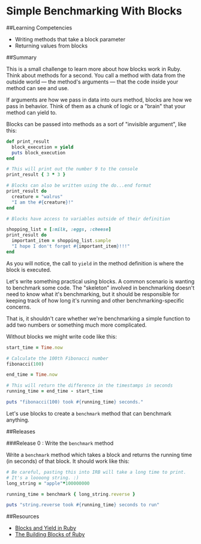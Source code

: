# Simple Benchmarking With Blocks 
 
##Learning Competencies 

* Writing methods that take a block parameter
* Returning values from blocks

##Summary 

This is a small challenge to learn more about how blocks work in Ruby.  Think about methods for a second.  You call a method with data from the outside world &mdash; the method's arguments &mdash; that the code inside your method can see and use.

If arguments are how we pass in data into ours method, blocks are how we pass in behavior.  Think of them as a chunk of logic or a "brain" that your method can yield to.

Blocks can be passed into methods as a sort of "invisible argument", like this:

```ruby
def print_result
  block_execution = yield
  puts block_execution
end

# This will print out the number 9 to the console
print_result { 3 * 3 }

# Blocks can also be written using the do...end format
print_result do
  creature = "walrus"
  "I am the #{creature}!"
end

# Blocks have access to variables outside of their definition

shopping_list = [:milk, :eggs, :cheese]
print_result do
  important_item = shopping_list.sample
  "I hope I don't forget #{important_item}!!!"
end
```

As you will notice, the call to `yield` in the method definition is where the block is executed.

Let's write something practical using blocks.  A common scenario is wanting to benchmark some code.  The "skeleton" involved in benchmarking doesn't need to know what it's benchmarking, but it should be responsible for keeping track of how long it's running and other benchmarking-specific concerns.

That is, it shouldn't care whether we're benchmarking a simple function to add two numbers or something much more complicated.

Without blocks we might write code like this:

```ruby
start_time = Time.now

# Calculate the 100th Fibonacci number
fibonacci(100)

end_time = Time.now

# This will return the difference in the timestamps in seconds
running_time = end_time - start_time

puts "fibonacci(100) took #{running_time} seconds."
```

Let's use blocks to create a `benchmark` method that can benchmark anything.

##Releases

###Release 0 : Write the `benchmark` method

Write a `benchmark` method which takes a block and returns the running time (in seconds) of that block.  It should work like this:

```ruby
# Be careful, pasting this into IRB will take a long time to print.
# It's a loooong string. :)
long_string = "apple"*100000000

running_time = benchmark { long_string.reverse }

puts "string.reverse took #{running_time} seconds to run"
``` 
<!-- ##Optimize Your Learning  -->

##Resources

* [Blocks and Yield in Ruby](http://stackoverflow.com/questions/3066703/blocks-and-yields-in-ruby)
* [The Building Blocks of Ruby](http://yehudakatz.com/2010/02/07/the-building-blocks-of-ruby/)
